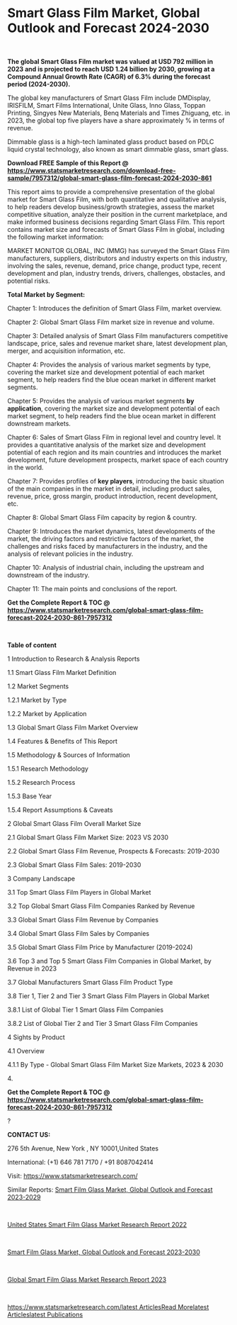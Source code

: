 <h1>Smart Glass Film Market, Global Outlook and Forecast 2024-2030</h1><br/><p><strong>The global Smart Glass Film market was valued at USD 792 million in 2023 and is projected to reach USD 1.24 billion by 2030, growing at a Compound Annual Growth Rate (<strong>CAGR</strong>) of 6.3% during the forecast period (2024-2030).</strong></p>
 
 
 
 <p>The global key manufacturers of Smart Glass Film include DMDisplay, IRISFILM, Smart Films International, Unite Glass, Inno Glass, Toppan Printing, Singyes New Materials, Benq Materials and Times Zhiguang, etc. in 2023, the global top five players have a share approximately % in terms of revenue.</p>
 
 
 
 <p>Dimmable glass is a high-tech laminated glass product based on PDLC liquid crystal technology, also known as smart dimmable glass, smart glass.</p>
 
 
 
 <p><strong>Download FREE Sample of this Report @ <a href="https://www.statsmarketresearch.com/download-free-sample/7957312/global-smart-glass-film-forecast-2024-2030-861">https://www.statsmarketresearch.com/download-free-sample/7957312/global-smart-glass-film-forecast-2024-2030-861</a></strong></p>
 
 
 
 <p>This report aims to provide a comprehensive presentation of the global market for Smart Glass Film, with both quantitative and qualitative analysis, to help readers develop business/growth strategies, assess the market competitive situation, analyze their position in the current marketplace, and make informed business decisions regarding Smart Glass Film. This report contains market size and forecasts of Smart Glass Film in global, including the following market information:</p>
 
 
 
 <p>MARKET MONITOR GLOBAL, INC (MMG) has surveyed the Smart Glass Film manufacturers, suppliers, distributors and industry experts on this industry, involving the sales, revenue, demand, price change, product type, recent development and plan, industry trends, drivers, challenges, obstacles, and potential risks.</p>
 
 
 
 <p><strong>Total Market by Segment:</strong></p>
 
 
 
 <p>Chapter 1: Introduces the definition of Smart Glass Film, market overview.</p>
 
 
 
 <p>Chapter 2: Global Smart Glass Film market size in revenue and volume.</p>
 
 
 
 <p>Chapter 3: Detailed analysis of Smart Glass Film manufacturers competitive landscape, price, sales and revenue market share, latest development plan, merger, and acquisition information, etc.</p>
 
 
 
 <p>Chapter 4: Provides the analysis of various market segments by type, covering the market size and development potential of each market segment, to help readers find the blue ocean market in different market segments.</p>
 
 
 
 <p>Chapter 5: Provides the analysis of various market segments <strong>by application</strong>, covering the market size and development potential of each market segment, to help readers find the blue ocean market in different downstream markets.</p>
 
 
 
 <p>Chapter 6: Sales of Smart Glass Film in regional level and country level. It provides a quantitative analysis of the market size and development potential of each region and its main countries and introduces the market development, future development prospects, market space of each country in the world.</p>
 
 
 
 <p>Chapter 7: Provides profiles of <strong>key players</strong>, introducing the basic situation of the main companies in the market in detail, including product sales, revenue, price, gross margin, product introduction, recent development, etc.</p>
 
 
 
 <p>Chapter 8: Global Smart Glass Film capacity by region & country.</p>
 
 
 
 <p>Chapter 9: Introduces the market dynamics, latest developments of the market, the driving factors and restrictive factors of the market, the challenges and risks faced by manufacturers in the industry, and the analysis of relevant policies in the industry.</p>
 
 
 
 <p>Chapter 10: Analysis of industrial chain, including the upstream and downstream of the industry.</p>
 
 
 
 <p>Chapter 11: The main points and conclusions of the report.</p>
 
 
 
 <div><b>Get the Complete Report & TOC @ <a href="https://www.statsmarketresearch.com/global-smart-glass-film-forecast-2024-2030-861-7957312">https://www.statsmarketresearch.com/global-smart-glass-film-forecast-2024-2030-861-7957312</a></b></div>
 
 
 
 <p><br />
 
 <b>Table of content</b></p>
 
 
 
 <p>1 Introduction to Research & Analysis Reports<br />
 
 1.1 Smart Glass Film Market Definition<br />
 
 1.2 Market Segments<br />
 
 1.2.1 Market by Type<br />
 
 1.2.2 Market by Application<br />
 
 1.3 Global Smart Glass Film Market Overview<br />
 
 1.4 Features & Benefits of This Report<br />
 
 1.5 Methodology & Sources of Information<br />
 
 1.5.1 Research Methodology<br />
 
 1.5.2 Research Process<br />
 
 1.5.3 Base Year<br />
 
 1.5.4 Report Assumptions & Caveats<br />
 
 2 Global Smart Glass Film Overall Market Size<br />
 
 2.1 Global Smart Glass Film Market Size: 2023 VS 2030<br />
 
 2.2 Global Smart Glass Film Revenue, Prospects & Forecasts: 2019-2030<br />
 
 2.3 Global Smart Glass Film Sales: 2019-2030<br />
 
 3 Company Landscape<br />
 
 3.1 Top Smart Glass Film Players in Global Market<br />
 
 3.2 Top Global Smart Glass Film Companies Ranked by Revenue<br />
 
 3.3 Global Smart Glass Film Revenue by Companies<br />
 
 3.4 Global Smart Glass Film Sales by Companies<br />
 
 3.5 Global Smart Glass Film Price by Manufacturer (2019-2024)<br />
 
 3.6 Top 3 and Top 5 Smart Glass Film Companies in Global Market, by Revenue in 2023<br />
 
 3.7 Global Manufacturers Smart Glass Film Product Type<br />
 
 3.8 Tier 1, Tier 2 and Tier 3 Smart Glass Film Players in Global Market<br />
 
 3.8.1 List of Global Tier 1 Smart Glass Film Companies<br />
 
 3.8.2 List of Global Tier 2 and Tier 3 Smart Glass Film Companies<br />
 
 4 Sights by Product<br />
 
 4.1 Overview<br />
 
 4.1.1 By Type - Global Smart Glass Film Market Size Markets, 2023 & 2030<br />
 
 4.</p>
 
 
 
 <div><b>Get the Complete Report & TOC @ <a href="https://www.statsmarketresearch.com/global-smart-glass-film-forecast-2024-2030-861-7957312">https://www.statsmarketresearch.com/global-smart-glass-film-forecast-2024-2030-861-7957312</a></b></div>
 
 
 
 <p>? </p>
 
 
 
 <p><b>CONTACT US:</b><br />
 
 276 5th Avenue, New York , NY 10001,United States<br />
 
 International: (+1) 646 781 7170 / +91 8087042414<br />
 
 Visit: <a href="https://www.statsmarketresearch.com/">https://www.statsmarketresearch.com/</a><br />
 
 Similar Reports: <a href="https://www.statsmarketresearch.com/global-smart-glass-film-forecast-2024-2030-861-7957312">Smart Film Glass Market, Global Outlook and Forecast 2023-2029</a><br />
 
 <br />
 
 <a href="https://www.statsmarketresearch.com/global-smart-glass-film-forecast-2024-2030-861-7957312">United States Smart Film Glass Market Research Report 2022</a><br />
 
 <br />
 
 <a href="https://www.statsmarketresearch.com/global-smart-glass-film-forecast-2024-2030-861-7957312">Smart Film Glass Market, Global Outlook and Forecast 2023-2030</a><br />
 
 <br />
 
 <a href="https://www.statsmarketresearch.com/global-smart-glass-film-forecast-2024-2030-861-7957312">Global Smart Film Glass Market Research Report 2023</a><br />
 
 <br />
 
 <a href="https://gyeongbokgung.com">https://www.statsmarketresearch.com/</a><a href="https://hallyeomaritime.com">latest Articles</a><a href="https://jingwansa.com">Read More</a><a href="https://nguoiviet.jp/">latest Articles</a><a href="https://www.intelmarketresearch.com/">latest Publications</a></p>